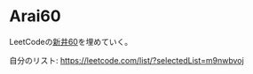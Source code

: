 # Arai60

LeetCodeの[新井60](https://1kohei1.com/leetcode/)を埋めていく。

自分のリスト: https://leetcode.com/list/?selectedList=m9nwbvoj